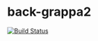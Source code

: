 # back-grappa2


[![Build Status](https://travis-ci.org/OhtuGrappa2/back-grappa2.svg?branch=master)](https://travis-ci.org/OhtuGrappa2/back-grappa2)
